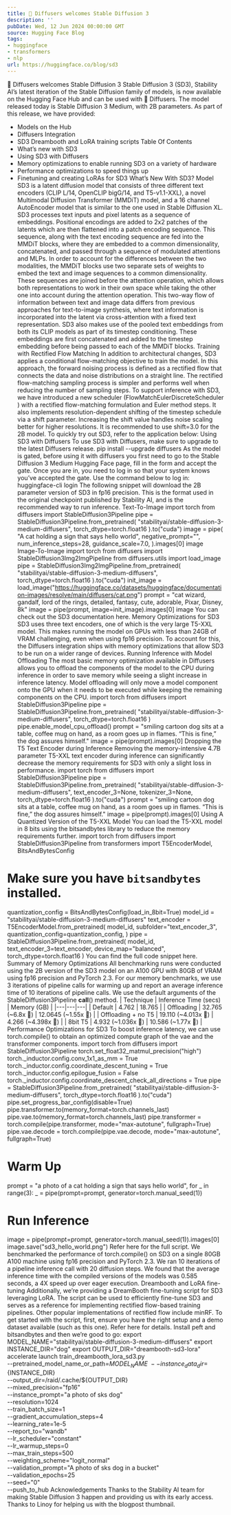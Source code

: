 ```yaml
---
title: 🧨 Diffusers welcomes Stable Diffusion 3
description: ''
pubDate: Wed, 12 Jun 2024 00:00:00 GMT
source: Hugging Face Blog
tags:
- huggingface
- transformers
- nlp
url: https://huggingface.co/blog/sd3
---
```


🧨 Diffusers welcomes Stable Diffusion 3
Stable Diffusion 3 (SD3), Stability AI’s latest iteration of the Stable Diffusion family of models, is now available on the Hugging Face Hub and can be used with 🧨 Diffusers.
The model released today is Stable Diffusion 3 Medium, with 2B parameters.
As part of this release, we have provided:
- Models on the Hub
- Diffusers Integration
- SD3 Dreambooth and LoRA training scripts
Table Of Contents
- What’s new with SD3
- Using SD3 with Diffusers
- Memory optimizations to enable running SD3 on a variety of hardware
- Performance optimizations to speed things up
- Finetuning and creating LoRAs for SD3
What’s New With SD3?
Model
SD3 is a latent diffusion model that consists of three different text encoders (CLIP L/14, OpenCLIP bigG/14, and T5-v1.1-XXL), a novel Multimodal Diffusion Transformer (MMDiT) model, and a 16 channel AutoEncoder model that is similar to the one used in Stable Diffusion XL.
SD3 processes text inputs and pixel latents as a sequence of embeddings. Positional encodings are added to 2x2 patches of the latents which are then flattened into a patch encoding sequence. This sequence, along with the text encoding sequence are fed into the MMDiT blocks, where they are embedded to a common dimensionality, concatenated, and passed through a sequence of modulated attentions and MLPs.
In order to account for the differences between the two modalities, the MMDiT blocks use two separate sets of weights to embed the text and image sequences to a common dimensionality. These sequences are joined before the attention operation, which allows both representations to work in their own space while taking the other one into account during the attention operation. This two-way flow of information between text and image data differs from previous approaches for text-to-image synthesis, where text information is incorporated into the latent via cross-attention with a fixed text representation.
SD3 also makes use of the pooled text embeddings from both its CLIP models as part of its timestep conditioning. These embeddings are first concatenated and added to the timestep embedding before being passed to each of the MMDiT blocks.
Training with Rectified Flow Matching
In addition to architectural changes, SD3 applies a conditional flow-matching objective to train the model. In this approach, the forward noising process is defined as a rectified flow that connects the data and noise distributions on a straight line.
The rectified flow-matching sampling process is simpler and performs well when reducing the number of sampling steps. To support inference with SD3, we have introduced a new scheduler (FlowMatchEulerDiscreteScheduler
) with a rectified flow-matching formulation and Euler method steps. It also implements resolution-dependent shifting of the timestep schedule via a shift
parameter. Increasing the shift
value handles noise scaling better for higher resolutions. It is recommended to use shift=3.0
for the 2B model.
To quickly try out SD3, refer to the application below:
Using SD3 with Diffusers
To use SD3 with Diffusers, make sure to upgrade to the latest Diffusers release.
pip install --upgrade diffusers
As the model is gated, before using it with diffusers
you first need to go to the Stable Diffusion 3 Medium Hugging Face page, fill in the form and accept the gate. Once you are in, you need to log in so that your system knows you’ve accepted the gate. Use the command below to log in:
huggingface-cli login
The following snippet will download the 2B parameter version of SD3 in fp16
precision. This is the format used in the original checkpoint published by Stability AI, and is the recommended way to run inference.
Text-To-Image
import torch
from diffusers import StableDiffusion3Pipeline
pipe = StableDiffusion3Pipeline.from_pretrained(
"stabilityai/stable-diffusion-3-medium-diffusers", torch_dtype=torch.float16
).to("cuda")
image = pipe(
"A cat holding a sign that says hello world",
negative_prompt="",
num_inference_steps=28,
guidance_scale=7.0,
).images[0]
image
Image-To-Image
import torch
from diffusers import StableDiffusion3Img2ImgPipeline
from diffusers.utils import load_image
pipe = StableDiffusion3Img2ImgPipeline.from_pretrained(
"stabilityai/stable-diffusion-3-medium-diffusers", torch_dtype=torch.float16
).to("cuda")
init_image = load_image("https://huggingface.co/datasets/huggingface/documentation-images/resolve/main/diffusers/cat.png")
prompt = "cat wizard, gandalf, lord of the rings, detailed, fantasy, cute, adorable, Pixar, Disney, 8k"
image = pipe(prompt, image=init_image).images[0]
image
You can check out the SD3 documentation here.
Memory Optimizations for SD3
SD3 uses three text encoders, one of which is the very large T5-XXL model. This makes running the model on GPUs with less than 24GB of VRAM challenging, even when using fp16
precision.
To account for this, the Diffusers integration ships with memory optimizations that allow SD3 to be run on a wider range of devices.
Running Inference with Model Offloading
The most basic memory optimization available in Diffusers allows you to offload the components of the model to the CPU during inference in order to save memory while seeing a slight increase in inference latency. Model offloading will only move a model component onto the GPU when it needs to be executed while keeping the remaining components on the CPU.
import torch
from diffusers import StableDiffusion3Pipeline
pipe = StableDiffusion3Pipeline.from_pretrained(
"stabilityai/stable-diffusion-3-medium-diffusers", torch_dtype=torch.float16
)
pipe.enable_model_cpu_offload()
prompt = "smiling cartoon dog sits at a table, coffee mug on hand, as a room goes up in flames. “This is fine,” the dog assures himself."
image = pipe(prompt).images[0]
Dropping the T5 Text Encoder during Inference
Removing the memory-intensive 4.7B parameter T5-XXL text encoder during inference can significantly decrease the memory requirements for SD3 with only a slight loss in performance.
import torch
from diffusers import StableDiffusion3Pipeline
pipe = StableDiffusion3Pipeline.from_pretrained(
"stabilityai/stable-diffusion-3-medium-diffusers",
text_encoder_3=None,
tokenizer_3=None,
torch_dtype=torch.float16
).to("cuda")
prompt = "smiling cartoon dog sits at a table, coffee mug on hand, as a room goes up in flames. “This is fine,” the dog assures himself."
image = pipe(prompt).images[0]
Using A Quantized Version of the T5-XXL Model
You can load the T5-XXL model in 8 bits using the bitsandbytes
library to reduce the memory requirements further.
import torch
from diffusers import StableDiffusion3Pipeline
from transformers import T5EncoderModel, BitsAndBytesConfig
# Make sure you have `bitsandbytes` installed.
quantization_config = BitsAndBytesConfig(load_in_8bit=True)
model_id = "stabilityai/stable-diffusion-3-medium-diffusers"
text_encoder = T5EncoderModel.from_pretrained(
model_id,
subfolder="text_encoder_3",
quantization_config=quantization_config,
)
pipe = StableDiffusion3Pipeline.from_pretrained(
model_id,
text_encoder_3=text_encoder,
device_map="balanced",
torch_dtype=torch.float16
)
You can find the full code snippet here.
Summary of Memory Optimizations
All benchmarking runs were conducted using the 2B version of the SD3 model on an A100 GPU with 80GB of VRAM using fp16
precision and PyTorch 2.3.
For our memory benchmarks, we use 3 iterations of pipeline calls for warming up and report an average inference time of 10 iterations of pipeline calls. We use the default arguments of the StableDiffusion3Pipeline
__call__()
method.
| Technique | Inference Time (secs) | Memory (GB) |
|---|---|---|
| Default | 4.762 | 18.765 |
| Offloading | 32.765 (~6.8x 🔼) | 12.0645 (~1.55x 🔽) |
| Offloading + no T5 | 19.110 (~4.013x 🔼) | 4.266 (~4.398x 🔽) |
| 8bit T5 | 4.932 (~1.036x 🔼) | 10.586 (~1.77x 🔽) |
Performance Optimizations for SD3
To boost inference latency, we can use torch.compile()
to obtain an optimized compute graph of the vae
and the transformer
components.
import torch
from diffusers import StableDiffusion3Pipeline
torch.set_float32_matmul_precision("high")
torch._inductor.config.conv_1x1_as_mm = True
torch._inductor.config.coordinate_descent_tuning = True
torch._inductor.config.epilogue_fusion = False
torch._inductor.config.coordinate_descent_check_all_directions = True
pipe = StableDiffusion3Pipeline.from_pretrained(
"stabilityai/stable-diffusion-3-medium-diffusers",
torch_dtype=torch.float16
).to("cuda")
pipe.set_progress_bar_config(disable=True)
pipe.transformer.to(memory_format=torch.channels_last)
pipe.vae.to(memory_format=torch.channels_last)
pipe.transformer = torch.compile(pipe.transformer, mode="max-autotune", fullgraph=True)
pipe.vae.decode = torch.compile(pipe.vae.decode, mode="max-autotune", fullgraph=True)
# Warm Up
prompt = "a photo of a cat holding a sign that says hello world",
for _ in range(3):
_ = pipe(prompt=prompt, generator=torch.manual_seed(1))
# Run Inference
image = pipe(prompt=prompt, generator=torch.manual_seed(1)).images[0]
image.save("sd3_hello_world.png")
Refer here for the full script.
We benchmarked the performance of torch.compile()
on SD3 on a single 80GB A100 machine using fp16
precision and PyTorch 2.3. We ran 10 iterations of a pipeline inference call with 20 diffusion steps. We found that the average inference time with the compiled versions of the models was 0.585 seconds, a 4X speed up over eager execution.
Dreambooth and LoRA fine-tuning
Additionally, we’re providing a DreamBooth fine-tuning script for SD3 leveraging LoRA. The script can be used to efficiently fine-tune SD3 and serves as a reference for implementing rectified flow-based training pipelines. Other popular implementations of rectified flow include minRF.
To get started with the script, first, ensure you have the right setup and a demo dataset available (such as this one). Refer here for details. Install peft
and bitsandbytes
and then we’re good to go:
export MODEL_NAME="stabilityai/stable-diffusion-3-medium-diffusers"
export INSTANCE_DIR="dog"
export OUTPUT_DIR="dreambooth-sd3-lora"
accelerate launch train_dreambooth_lora_sd3.py \
--pretrained_model_name_or_path=${MODEL_NAME} \
--instance_data_dir=${INSTANCE_DIR} \
--output_dir=/raid/.cache/${OUTPUT_DIR} \
--mixed_precision="fp16" \
--instance_prompt="a photo of sks dog" \
--resolution=1024 \
--train_batch_size=1 \
--gradient_accumulation_steps=4 \
--learning_rate=1e-5 \
--report_to="wandb" \
--lr_scheduler="constant" \
--lr_warmup_steps=0 \
--max_train_steps=500 \
--weighting_scheme="logit_normal" \
--validation_prompt="A photo of sks dog in a bucket" \
--validation_epochs=25 \
--seed="0" \
--push_to_hub
Acknowledgements
Thanks to the Stability AI team for making Stable Diffusion 3 happen and providing us with its early access. Thanks to Linoy for helping us with the blogpost thumbnail.